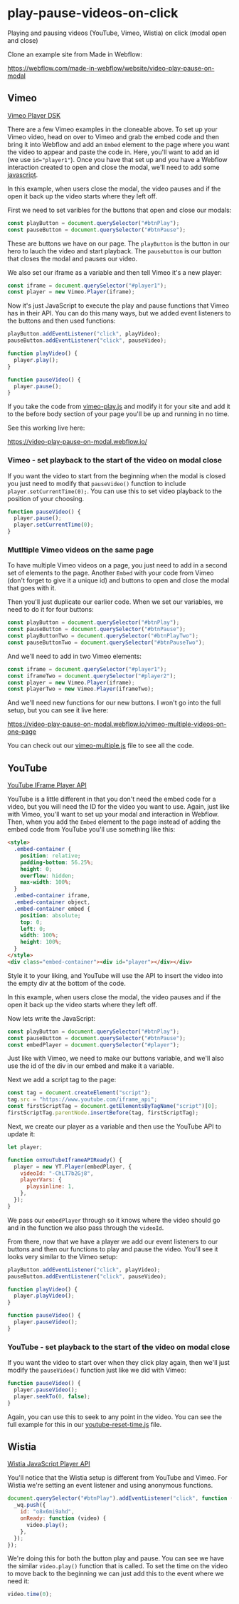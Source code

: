 # play-pause-videos-on-click

Playing and pausing videos (YouTube, Vimeo, Wistia) on click (modal open and close)

Clone an example site from Made in Webflow:

https://webflow.com/made-in-webflow/website/video-play-pause-on-modal

## Vimeo

[Vimeo Player DSK](https://developer.vimeo.com/player/sdk/reference)

There are a few Vimeo examples in the cloneable above. To set up your Vimeo video, head on over to Vimeo and grab the embed code and then bring it into Webflow and add an `Embed` element to the page where you want the video to appear and paste the code in. Here, you'll want to add an id (we use `id="player1"`). Once you have that set up and you have a Webflow interaction created to open and close the modal, we'll need to add some [javascript](https://github.com/Webflow-Examples/play-pause-videos-on-click/blob/main/vimeo-play.js).

In this example, when users close the modal, the video pauses and if the open it back up the video starts where they left off.

First we need to set varibles for the buttons that open and close our modals:

```js
const playButton = document.querySelector("#btnPlay");
const pauseButton = document.querySelector("#btnPause");
```

These are buttons we have on our page. The `playButton` is the button in our hero to lauch the video and start playback. The `pausebutton` is our button that closes the modal and pauses our video.

We also set our iframe as a variable and then tell Vimeo it's a new player:

```js
const iframe = document.querySelector("#player1");
const player = new Vimeo.Player(iframe);
```

Now it's just JavaScript to execute the play and pause functions that Vimeo has in their API. You can do this many ways, but we added event listeners to the buttons and then used functions:

```js
playButton.addEventListener("click", playVideo);
pauseButton.addEventListener("click", pauseVideo);

function playVideo() {
  player.play();
}

function pauseVideo() {
  player.pause();
}
```

If you take the code from [vimeo-play.js](https://github.com/Webflow-Examples/play-pause-videos-on-click/blob/main/vimeo-play.js) and modify it for your site and add it to the before body section of your page you'll be up and running in no time.

See this working live here:

https://video-play-pause-on-modal.webflow.io/

### Vimeo - set playback to the start of the video on modal close

If you want the video to start from the beginning when the modal is closed you just need to modify that `pauseVideo()` function to include `player.setCurrentTime(0);`. You can use this to set video playback to the position of your choosing.

```js
function pauseVideo() {
  player.pause();
  player.setCurrentTime(0);
}
```

### Mutltiple Vimeo videos on the same page

To have multiple Vimeo videos on a page, you just need to add in a second set of elements to the page. Another `Embed` with your code from Vimeo (don't forget to give it a unique id) and buttons to open and close the modal that goes with it.

Then you'll just duplicate our earlier code. When we set our variables, we need to do it for four buttons:

```js
const playButton = document.querySelector("#btnPlay");
const pauseButton = document.querySelector("#btnPause");
const playButtonTwo = document.querySelector("#btnPlayTwo");
const pauseButtonTwo = document.querySelector("#btnPauseTwo");
```

And we'll need to add in two Vimeo elements:

```js
const iframe = document.querySelector("#player1");
const iframeTwo = document.querySelector("#player2");
const player = new Vimeo.Player(iframe);
const playerTwo = new Vimeo.Player(iframeTwo);
```

And we'll need new functions for our new buttons. I won't go into the full setup, but you can see it live here:

https://video-play-pause-on-modal.webflow.io/vimeo-multiple-videos-on-one-page

You can check out our [vimeo-multiple.js](https://github.com/Webflow-Examples/play-pause-videos-on-click/blob/main/vimeo-multiple.js) file to see all the code.

## YouTube

[YouTube IFrame Player API](https://developers.google.com/youtube/iframe_api_reference)

YouTube is a little different in that you don't need the embed code for a video, but you will need the ID for the video you want to use. Again, just like with Vimeo, you'll want to set up your modal and interaction in Webflow. Then, when you add the `Embed` element to the page instead of adding the embed code from YouTube you'll use something like this:

```html
<style>
  .embed-container {
    position: relative;
    padding-bottom: 56.25%;
    height: 0;
    overflow: hidden;
    max-width: 100%;
  }
  .embed-container iframe,
  .embed-container object,
  .embed-container embed {
    position: absolute;
    top: 0;
    left: 0;
    width: 100%;
    height: 100%;
  }
</style>
<div class="embed-container"><div id="player"></div></div>
```

Style it to your liking, and YouTube will use the API to insert the video into the empty div at the bottom of the code.

In this example, when users close the modal, the video pauses and if the open it back up the video starts where they left off.

Now lets write the JavaScript:

```js
const playButton = document.querySelector("#btnPlay");
const pauseButton = document.querySelector("#btnPause");
const embedPlayer = document.querySelector("#player");
```

Just like with Vimeo, we need to make our buttons variable, and we'll also use the id of the div in our embed and make it a variable.

Next we add a script tag to the page:

```js
const tag = document.createElement("script");
tag.src = "https://www.youtube.com/iframe_api";
const firstScriptTag = document.getElementsByTagName("script")[0];
firstScriptTag.parentNode.insertBefore(tag, firstScriptTag);
```

Next, we create our player as a variable and then use the YouTube API to update it:

```js
let player;

function onYouTubeIframeAPIReady() {
  player = new YT.Player(embedPlayer, {
    videoId: "-ChLT7b2Gj8",
    playerVars: {
      playsinline: 1,
    },
  });
}
```

We pass our `embedPlayer` through so it knows where the video should go and in the function we also pass through the `videoId`.

From there, now that we have a player we add our event listeners to our buttons and then our functions to play and pause the video. You'll see it looks very similar to the Vimeo setup:

```js
playButton.addEventListener("click", playVideo);
pauseButton.addEventListener("click", pauseVideo);

function playVideo() {
  player.playVideo();
}

function pauseVideo() {
  player.pauseVideo();
}
```

### YouTube - set playback to the start of the video on modal close

If you want the video to start over when they click play again, then we'll just modify the `pauseVideo()` function just like we did with Vimeo:

```js
function pauseVideo() {
  player.pauseVideo();
  player.seekTo(0, false);
}
```

Again, you can use this to seek to any point in the video. You can see the full example for this in our [youtube-reset-time.js](https://github.com/Webflow-Examples/play-pause-videos-on-click/blob/main/youtube-reset-time.js) file.

## Wistia

[Wistia JavaScript Player API](https://wistia.com/support/developers/player-api)

You'll notice that the Wistia setup is different from YouTube and Vimeo. For Wistia we're setting an event listener and using anonymous functions.

```js
document.querySelector("#btnPlay").addEventListener("click", function () {
  _wq.push({
    id: "o8x6mi9ahd",
    onReady: function (video) {
      video.play();
    },
  });
});
```

We're doing this for both the button play and pause. You can see we have the similar `video.play()` function that is called. To set the time on the video to move back to the beginning we can just add this to the event where we need it:

```js
video.time(0);
```
